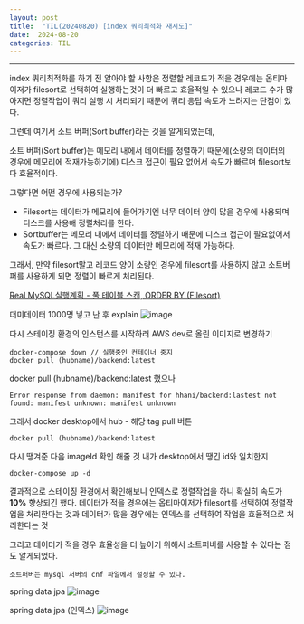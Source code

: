 ```yaml
---
layout: post
title:  "TIL(20240820) [index 쿼리최적화 재시도]"
date:  2024-08-20
categories: TIL 
---
```


----------------------------------------------------------------------------

index 쿼리최적화를 하기 전 알아야 할 사항은 정렬할 레코드가 적을 경우에는 옵티마이저가 filesort로 선택하여 실행하는것이 더 빠르고 효율적일 수 있으나 레코드 수가 많아지면 정렬작업이 쿼리 실행 시 처리되기 때문에 쿼리 응답 속도가 느려지는 단점이 있다. 

그런데 여기서 소트 버퍼(Sort buffer)라는 것을 알게되었는데,

소트 버퍼(Sort buffer)는 메모리 내에서 데이터를 정렬하기 때문에(소량의 데이터의 경우에 메모리에 적재가능하기에) 디스크 접근이 필요 없어서 속도가 빠르며 filesort보다 효율적이다. 

그렇다면 어떤 경우에 사용되는가? 

- Filesort는 데이터가 메모리에 들어가기엔 너무 데이터 양이 많을 경우에 사용되며 디스크를 사용해 정렬처리를 한다. 
- Sortbuffer는 메모리 내에서 데이터를 정렬하기 때문에 디스크 접근이 필요없어서 속도가 빠르다. 그 대신 소량의 데이터만 메모리에 적재 가능하다.

그래서, 만약 filesort말고 레코드 양이 소량인 경우에 filesort를 사용하지 않고 소트버퍼를 사용하게 되면 정렬이 빠르게 처리된다. 

[Real MySQL실행계획 - 풀 테이블 스캔, ORDER BY (Filesort)](https://weicomes.tistory.com/155)



더미데이터 1000명 넣고 난 후 explain 
![image](https://github.com/user-attachments/assets/2fae9720-ac6c-4073-b276-96b35a5144cd)

다시 스테이징 환경의 인스턴스를 시작하러 AWS
dev로 올린 이미지로 변경하기

```
docker-compose down // 실행중인 컨테이너 중지
docker pull (hubname)/backend:latest 

```

docker pull (hubname)/backend:latest 했으나 
```
Error response from daemon: manifest for hhani/backend:lastest not found: manifest unknown: manifest unknown
```
그래서 docker desktop에서 hub - 해당 tag pull 버튼

```
docker pull (hubname)/backend:latest
```

다시 땡겨준 다음 imageId 확인 해줄 것 
내가 desktop에서 땡긴 id와 일치한지

```
docker-compose up -d
```

결과적으로 스테이징 환경에서 확인해보니 인덱스로 정렬작업을 하니 확실히 속도가 **10%** 향상되긴 했다. 데이터가 적을 경우에는 옵티마이저가 filesort를 선택하여 정렬작업을 처리한다는 것과 데이터가 많을 경우에는 인덱스를 선택하여 작업을 효율적으로 처리한다는 것

그리고 데이터가 적을 경우 효율성을 더 높이기 위해서 소트퍼버를 사용할 수 있다는 점도 알게되었다.

```
소트퍼버는 mysql 서버의 cnf 파일에서 설정할 수 있다.
```

spring data jpa
![image](https://github.com/user-attachments/assets/aacd7f59-6ad2-4f68-b10c-93a578688ad7)

spring data jpa (인덱스)
![image](https://github.com/user-attachments/assets/ed1234bd-dbc8-4a1b-be0d-5e1fbb8bee46)